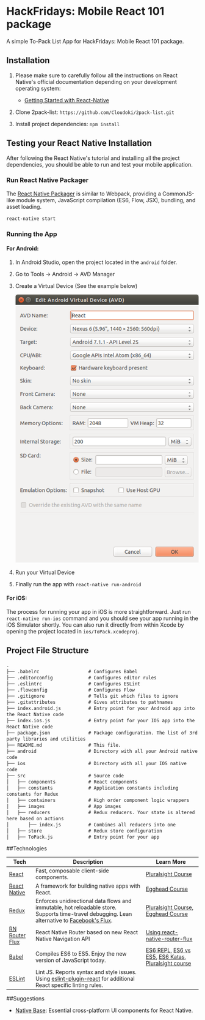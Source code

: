 HackFridays: Mobile React 101 package
==================================
A simple To-Pack List App for HackFridays: Mobile React 101 package.

## Installation

1.  Please make sure to carefully follow all the instructions on React Native's official documentation depending on your development operating system:
    * [Getting Started with React-Native](https://facebook.github.io/react-native/docs/getting-started.html#content)

2.  Clone 2pack-list: `https://github.com/Cloudoki/2pack-list.git`

3.  Install project dependencies:
    `npm install`

## Testing your React Native Installation

After following the React Native's tutorial and installing all the project dependencies, you should be able to run and test your mobile application.

### Run React Native Packager

The [React Native Packager](https://github.com/facebook/react-native/tree/master/packager) is similar to Webpack, providing a CommonJS-like module system, JavaScript compilation (ES6, Flow, JSX), bundling, and asset loading.
```
react-native start
```

### Running the App

#### For Android:

1.  In Android Studio, open the project located in the `android` folder.
2.  Go to Tools -> Android -> AVD Manager
3.  Create a Virtual Device (See the example below)

    ![alt tag](./screenshots/AVD.png)

4.  Run your Virtual Device
5.  Finally run the app with `react-native run-android`

#### For iOS:

The process for running your app in iOS is more straightforward. Just run `react-native run-ios` command and you should see your app running in the iOS Simulator shortly. You can also run it directly from within Xcode by opening the project located in `ios/ToPack.xcodeproj`.


## Project File Structure
```
.
├── .babelrc                  # Configures Babel
├── .editorconfig             # Configures editor rules
├── .eslintrc                 # Configures ESLint
├── .flowconfig               # Configures Flow
├── .gitignore                # Tells git which files to ignore
├── .gitattributes            # Gives attributes to pathnames
├── index.android.js          # Entry point for your Android app into the React Native code
├── index.ios.js              # Entry point for your IOS app into the React Native code
├── package.json              # Package configuration. The list of 3rd party libraries and utilities
├── README.md                 # This file.
├── android                   # Directory with all your Android native code
├── ios                       # Directory with all your IOS native code
├── src                       # Source code
│   ├── components            # React components
│   ├── constants             # Application constants including constants for Redux
│   ├── containers            # High order component logic wrappers
│   ├── images                # App images
│   ├── reducers              # Redux reducers. Your state is altered here based on actions
│       ├── index.js          # Combines all reducers into one
│   ├── store                 # Redux store configuration
│   ├── ToPack.js             # Entry point for your app
```


##Technologies

| **Tech** | **Description** |**Learn More**|
|----------|-------|---|
|  [React](https://facebook.github.io/react/)  |   Fast, composable client-side components.    | [Pluralsight Course](https://www.pluralsight.com/courses/react-flux-building-applications)  |
|  [React Native](https://facebook.github.io/react-native/)  |   A framework for building native apps with React.    | [Egghead Course](https://egghead.io/courses/react-native-fundamentals)  |
|  [Redux](http://redux.js.org) |  Enforces unidirectional data flows and immutable, hot reloadable store. Supports time-travel debugging. Lean alternative to [Facebook's Flux](https://facebook.github.io/flux/docs/overview.html).| [Pluralsight Course](http://www.pluralsight.com/courses/react-redux-react-router-es6), [Egghead Course](https://egghead.io/courses/getting-started-with-redux)    |
|  [RN Router Flux](https://github.com/aksonov/react-native-router-flux) | React Native Router based on new React Native Navigation API | [Using react-native-router-flux](https://medium.com/differential/react-native-basics-using-react-native-router-flux-f11e5128aff9#.rgufob5ov) |
|  [Babel](http://babeljs.io) |  Compiles ES6 to ES5. Enjoy the new version of JavaScript today.     | [ES6 REPL](https://babeljs.io/repl/), [ES6 vs ES5](http://es6-features.org), [ES6 Katas](http://es6katas.org), [Pluralsight course](https://www.pluralsight.com/courses/javascript-fundamentals-es6)    |
| [ESLint](http://eslint.org/)| Lint JS. Reports syntax and style issues. Using [eslint-plugin-react](https://github.com/yannickcr/eslint-plugin-react) for additional React specific linting rules. | |

##Suggestions

* [Native Base](http://nativebase.io/): Essential cross-platform UI components for React Native.
